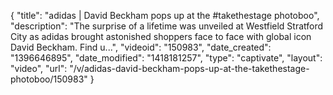 {
    "title": "adidas | David Beckham pops up at the #takethestage photoboo",
    "description": "The surprise of a lifetime was unveiled at Westfield Stratford City as adidas brought astonished shoppers face to face with global icon David Beckham. Find u...",
    "videoid": "150983",
    "date_created": "1396646895",
    "date_modified": "1418181257",
    "type": "captivate",
    "layout": "video",
    "url": "\/v\/adidas-david-beckham-pops-up-at-the-takethestage-photoboo\/150983"
}